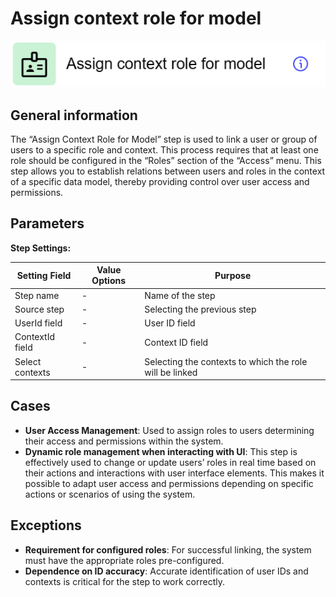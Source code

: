 # Assign context role for model

![](../../assets/images/app-development/assign-context-role-for-model.png)

## General information
The “Assign Context Role for Model” step is used to link a user or group of users to a specific role and context. This process requires that at least one role should be configured in the “Roles” section of the “Access” menu. This step allows you to establish relations between users and roles in the context of a specific data model, thereby providing control over user access and permissions.

## Parameters
**Step Settings:**

| Setting Field  | Value Options | Purpose |
|-----------------|-------------------|------------|
| Step name       | -                 | Name of the step |
| Source step     | -                 | Selecting the previous step |
| UserId field    | -                 | User ID field |
| ContextId field | -                 | Context ID field |
| Select contexts | -                 | Selecting the contexts to which the role will be linked |

## Cases
- **User Access Management**: Used to assign roles to users determining their access and permissions within the system.
- **Dynamic role management when interacting with UI**: This step is effectively used to change or update users’ roles in real time based on their actions and interactions with user interface elements. This makes it possible to adapt user access and permissions depending on specific actions or scenarios of using the system.

## Exceptions
- **Requirement for configured roles**: For successful linking, the system must have the appropriate roles pre-configured.
- **Dependence on ID accuracy**: Accurate identification of user IDs and contexts is critical for the step to work correctly.
